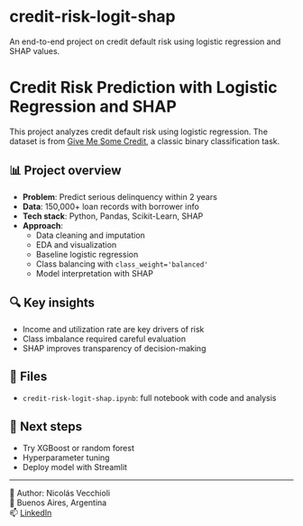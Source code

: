 # credit-risk-logit-shap
An end-to-end project on credit default risk using logistic regression and SHAP values.

# Credit Risk Prediction with Logistic Regression and SHAP

This project analyzes credit default risk using logistic regression. The dataset is from [Give Me Some Credit](https://www.kaggle.com/c/GiveMeSomeCredit/data), a classic binary classification task.

## 📊 Project overview

- **Problem**: Predict serious delinquency within 2 years
- **Data**: 150,000+ loan records with borrower info
- **Tech stack**: Python, Pandas, Scikit-Learn, SHAP
- **Approach**:
  - Data cleaning and imputation
  - EDA and visualization
  - Baseline logistic regression
  - Class balancing with `class_weight='balanced'`
  - Model interpretation with SHAP

## 🔍 Key insights

- Income and utilization rate are key drivers of risk
- Class imbalance required careful evaluation
- SHAP improves transparency of decision-making

## 📁 Files

- `credit-risk-logit-shap.ipynb`: full notebook with code and analysis

## 🚀 Next steps

- Try XGBoost or random forest
- Hyperparameter tuning
- Deploy model with Streamlit

---

🧑 Author: Nicolás Vecchioli  
📍 Buenos Aires, Argentina  
📫 [LinkedIn](https://www.linkedin.com/in/...)

